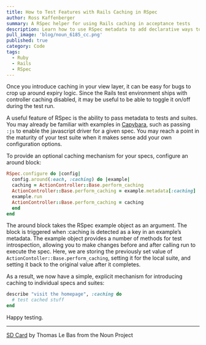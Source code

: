 ```yaml
---
title: How to Test Features with Rails Caching in RSpec
author: Ross Kaffenberger
summary: A RSpec helper for using Rails caching in acceptance tests
description: Learn how to use RSpec metadata to add declarative ways to toggle features like Rails caching during test runs
pull_image: 'blog/noun_6185_cc.png'
published: true
category: Code
tags:
  - Ruby
  - Rails
  - RSpec
---
```

Once you introduce caching in your view layer, it can be easy for bugs to crop up around expiry logic. Since the Rails test environment ships with controller caching disabled, it may be useful to be able to toggle it on/off during the test run.

A useful feature of RSpec is the ability to pass metadata to tests and suites. You may already be familiar with examples in [Capybara][1], such as passing `:js` to enable the javascript driver for a given spec. You may reach a point in the maturity of your test suite when it makes sense add your own configuration options.

To provide an optional caching mechanism for your specs, configure an around block:

```ruby
RSpec.configure do |config|
  config.around(:each, :caching) do |example|
  caching = ActionController::Base.perform_caching
  ActionController::Base.perform_caching = example.metadata[:caching]
  example.run
  ActionController::Base.perform_caching = caching
  end
end
```

The around block takes the RSpec example object as an argument. The block is triggered when :caching is detected as a key in an example’s metadata. The example object provides a number of methods for test introspection, allowing you to make changes before and after calling run to execute the spec. Here, we are storing the previously set value of `ActionContoller::Base.perform_caching`, setting it for the local suite, and setting it back to the original value after it completes.

As a result, we now have a simple, explicit mechanism for introducing caching to individual specs and suites:

```ruby
describe "visit the homepage", :caching do
  # test cached stuff
end
```

Happy testing.

***

[SD Card](https://thenounproject.com/term/sd-card/6185/) by Thomas Le Bas from the Noun Project

[1]:	https://github.com/jnicklas/capybara

